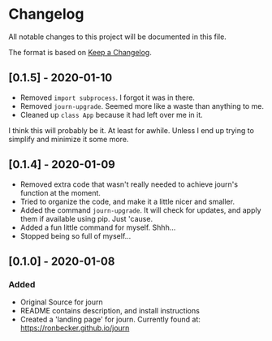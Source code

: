 # Changelog
All notable changes to this project will be documented in this file.

The format is based on [Keep a Changelog](https://keepachangelog.com/en/1.0.0/).

## [0.1.5] - 2020-01-10
- Removed `import subprocess`. I forgot it was in there.
- Removed `journ-upgrade`. Seemed more like a waste than anything to me.
- Cleaned up `class App` because it had left over me in it.

I think this will probably be it. At least for awhile. Unless I end up trying to simplify and minimize it some more.

## [0.1.4] - 2020-01-09
- Removed extra code that wasn't really needed to achieve journ's function at the moment.
- Tried to organize the code, and make it a little nicer and smaller.
- Added the command `journ-upgrade`. It will check for updates, and apply them if available using pip. Just 'cause.
- Added a fun little command for myself. Shhh...
- Stopped being so full of myself...

## [0.1.0] - 2020-01-08
### Added
- Original Source for journ
- README contains description, and install instructions
- Created a 'landing page' for journ. Currently found at:
	https://ronbecker.github.io/journ

